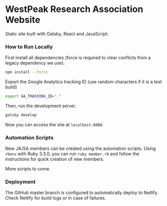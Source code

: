 # WestPeak Research Association Website

Static site built with Gatsby, React and JavaScript.

### How to Run Locally

First install all dependencies (force is required to clear conflicts from a legacy dependency we use).

```sh
npm install --force
```

Export the Google Analytics tracking ID (use random characters if it is a test build)

```sh
export GA_TRACKING_ID="."
```

Then, run the development server.

```sh
gatsby develop
```

Now you can access the site at `localhost:8000`.

### Automation Scripts

New JA/SA members can be created using the automation scripts. Using `rbenv` with Ruby 3.3.0,
you can run `ruby member.rb` and follow the instructions for quick creation of new members.

More scripts to come.

### Deployment

The GitHub master branch is configured to automatically deploy to Netlify. Check Netlify for 
build logs or in case of failures.
